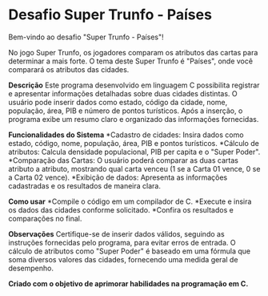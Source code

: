 # Desafio Super Trunfo - Países  

Bem-vindo ao desafio "Super Trunfo - Países"! 

 No jogo Super Trunfo, os jogadores comparam os atributos das cartas para determinar a mais forte. O tema deste Super Trunfo é "Países", 
 onde você comparará os atributos das cidades.

**Descrição**
 Este programa desenvolvido em linguagem C possibilita registrar e apresentar informações detalhadas sobre duas cidades distintas. O usuário pode inserir
 dados como estado, código da cidade, nome, população, área, PIB e número de pontos turísticos. Após a inserção, o programa exibe um resumo claro e organizado 
 das informações fornecidas.

**Funcionalidades do Sistema**
 *Cadastro de cidades: Insira dados como estado, código, nome, população, área, PIB e pontos turísticos.
 *Cálculo de atributos: Calcula densidade populacional, PIB per capita e o "Super Poder".
 *Comparação das Cartas: O usuário poderá comparar as duas cartas atributo a atributo, mostrando qual carta venceu (1 se a Carta 01 vence, 0 se a Carta 02 vence).
 *Exibição de dados: Apresenta as informações cadastradas e os resultados de maneira clara.

**Como usar**
 *Compile o código em um compilador de C.
 *Execute e insira os dados das cidades conforme solicitado.
 *Confira os resultados e comparações no final.

**Observações**
Certifique-se de inserir dados válidos, seguindo as instruções fornecidas pelo programa, para evitar erros de entrada. 
O cálculo de atributos como "Super Poder" é baseado em uma fórmula que soma diversos valores das cidades, fornecendo uma medida geral de desempenho.

**Criado com o objetivo de aprimorar habilidades na programação em C.**
